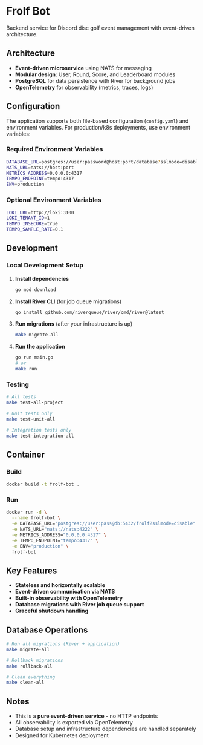 # Frolf Bot

Backend service for Discord disc golf event management with event-driven architecture.

## Architecture

- **Event-driven microservice** using NATS for messaging
- **Modular design**: User, Round, Score, and Leaderboard modules
- **PostgreSQL** for data persistence with River for background jobs
- **OpenTelemetry** for observability (metrics, traces, logs)

## Configuration

The application supports both file-based configuration (`config.yaml`) and environment variables. For production/k8s deployments, use environment variables:

### Required Environment Variables

```bash
DATABASE_URL=postgres://user:password@host:port/database?sslmode=disable
NATS_URL=nats://host:port
METRICS_ADDRESS=0.0.0.0:4317
TEMPO_ENDPOINT=tempo:4317
ENV=production
```

### Optional Environment Variables

```bash
LOKI_URL=http://loki:3100
LOKI_TENANT_ID=1
TEMPO_INSECURE=true
TEMPO_SAMPLE_RATE=0.1
```

## Development

### Local Development Setup

1. **Install dependencies**
   ```bash
   go mod download
   ```

2. **Install River CLI** (for job queue migrations)
   ```bash
   go install github.com/riverqueue/river/cmd/river@latest
   ```

3. **Run migrations** (after your infrastructure is up)
   ```bash
   make migrate-all
   ```

4. **Run the application**
   ```bash
   go run main.go
   # or
   make run
   ```

### Testing

```bash
# All tests
make test-all-project

# Unit tests only
make test-unit-all

# Integration tests only
make test-integration-all
```

## Container

### Build

```bash
docker build -t frolf-bot .
```

### Run

```bash
docker run -d \
  --name frolf-bot \
  -e DATABASE_URL="postgres://user:pass@db:5432/frolf?sslmode=disable" \
  -e NATS_URL="nats://nats:4222" \
  -e METRICS_ADDRESS="0.0.0.0:4317" \
  -e TEMPO_ENDPOINT="tempo:4317" \
  -e ENV="production" \
  frolf-bot
```

## Key Features

- **Stateless and horizontally scalable**
- **Event-driven communication via NATS**
- **Built-in observability with OpenTelemetry**
- **Database migrations with River job queue support**
- **Graceful shutdown handling**

## Database Operations

```bash
# Run all migrations (River + application)
make migrate-all

# Rollback migrations
make rollback-all

# Clean everything
make clean-all
```

## Notes

- This is a **pure event-driven service** - no HTTP endpoints
- All observability is exported via OpenTelemetry
- Database setup and infrastructure dependencies are handled separately
- Designed for Kubernetes deployment
